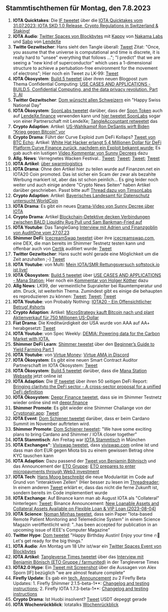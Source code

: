 ## Stammtischthemen für Montag, den 7.8.2023

1. **IOTA Quicktakes**: Die [IF tweetet]() über die [IOTA Quicktakes vom 31.07.2023: IOTA SKD 1.0 Release, Crypto Regulations in Switzerland & Staking!](https://www.youtube.com/watch?v=WYA7KNjS5zc)
2. **IOTA Audio**: [Twitter Spaces von Blockbytes](https://twitter.com/blockbytescom/status/1685688238650863616?s=20) mit [Kappy](https://twitter.com/Rob_Daykin) von [Nakama Labs](https://twitter.com/Nakama_Labs) und [Sabo](https://twitter.com/Sabo_LX) von [LendeXe](https://twitter.com/LendeXeFinance)
3. **Twitte Gezwitscher**: Hans sieht den Tangle überall: [Tweet](https://twitter.com/hus_qy/status/1686174914871476224?s=20) Zitat: "Once, you assume that the universe is computational and time is discrete, it is really hard to "unsee" everything that follows ..."; "I predict" that we are seeing a "new kind of superconductor"  which uses a 1-dimensional structure to achieve a pertubation-free environment for the movement of electrons"; Hier noch ein Tweet zu LK-99: [Tweet](https://twitter.com/Andercot/status/1686215574177841152?s=20)
4. **IOTA Ökosystem**: [Build.5 tweetet](https://twitter.com/build5tech/status/1686264605298098176?s=20) über ihren neuen Blogpost zum Thema Confidential Computing: [USE CASES AND APPLICATIONS - BUILD.5, Confidential Computing, and the data privacy revolution. Part 3: AI](https://build5.com/blog/cc-ai/)
5. **Twitter Gezwitscher**: [Dom wünscht allen Schweizern](https://twitter.com/DomSchiener/status/1686308332817018880?s=20) ein "Happy Swiss National Day"
6. **IOTA Ökosystem**: [SoonLabs tweetet](https://twitter.com/soon_labs/status/1686245881140686848?s=20) darüber, dass der [Soon Token](https://coinmarketcap.com/de/currencies/soonaverse/) auch auf [LendeXe.finance](https://lendexe.fi/) verwenden kann und [hier tweetet SoonLabs](https://twitter.com/soon_labs/status/1686293954151559168?s=20) sogar von einer Partnerschaft mit LendeXe; [TangleAccountant retweetet](https://twitter.com/TangleAcctant/status/1686358685855944704?s=20) das
7. **Crypto Adaption**: Artikel: [US-Wahlkampf Ron DeSantis wirft Biden “Krieg gegen Bitcoin” vor ](https://www.btc-echo.de/schlagzeilen/ron-desantis-wirft-biden-krieg-gegen-bitcoin-vor-168916/)
8. **Crypto Drama**: Führt der Curve Exploid zum DeFi Kollaps? [Tweet von BTC Echo](https://twitter.com/btcecho/status/1686054612984352768?s=20); Artikel: [White Hat Hacker erlangt 5,4 Millionen Dollar für DeFi Platform Curve Finance zurück, nachdem ein Exploit bekannt wurde](https://de.cryptonews.com/news/white-hat-hacker-erlangt-54-millionen-dollar-fur-defi-platform-curve-finance-zuruck.htm); Es gab auch ein lustigen [Video Kommentar von Sunny Decrees](https://twitter.com/Pleb_Style/status/1686333360916803585?s=20) dazu
9. **Allg. News**: Verregnetes Wacken Festival.. [Tweet](https://twitter.com/DerCasus/status/1686083837451784193?s=20); [Tweet](https://twitter.com/dokape/status/1686665160121839616?s=20); [Tweet](https://twitter.com/DennisKBerlin/status/1687116776507858945?s=20); [Tweet](https://twitter.com/Golemiker/status/1686984865500012544?s=20)
10. **IOTA Artikel**: [über swarmlogistics](https://eustartup.news/startup-showcase-swarm-logistics-revolutionizing-fleet-control-systems/)
11. **IOTA Drama**: Ohne den Artikel hier zu teilen wurde auf Finanzen.net ein IOTA20 Coin promoted. Das ist sicher ein Scam der zwar als bezahlte Werbung markiert ist, aber das ist schon peinlich... Es ging leider noch weiter und auch einige andere "Crypto News Seiten" haben Artikel darüber geschrieben. Passt bitte auf! [Thread dazu von TimsonLabs](https://twitter.com/TimsonLabs/status/1686496744467468288?s=20)
12. **Crypto Adaption**: Artikel: [Bayerisches Landesamt für Datenschutz untersucht WorldCoin](https://de.beincrypto.com/bayerisches-landesamt-fuer-datenschutz-untersucht-worldcoin/?utm_source=twitter&utm_medium=social)
13. **IOTA Drama**: Es gibt ein neues [Drama-Video von Sunny Decree über IOTA](https://www.youtube.com/live/6ep4HHDYdiA?feature=share&t=3346) 
14. **Crypto Drama**: Artikel [Blockchain-Detektive decken Verbindungen zwischen BALD Liquidity Rug Pull und Sam Bankman-Fried auf](https://www.crypto-news-flash.com/de/blockchain-sleuths-uncover-links-between-bald-liquidity-rug-pull-and-sam-bankman-fried/?feed_id=22045&_unique_id=64c8c86527a75)
15. **IOTA Youtube**: Das TangleGang [Interview mit Adrien und Finanzgoblin von AuditOne vom 27.07.23](https://www.youtube.com/watch?v=vIqRnzd5DTs)
16. **Shimmer DeFi**: [IcecreamSwap tweetet](https://twitter.com/icecream_swap/status/1686354183539019776?s=20) über ihre [icecreamswap.com](https://icecreamswap.com/), eine DEX, die man bereits im Shimmer Testnetz testen kann und offenbar auch von [Certik](https://twitter.com/CertiK) auditiert wurde: [Tweet](https://twitter.com/icecream_swap/status/1686625732556959744?s=20)
17. **Twitter Gezwitscher**: Hans sucht wohl gerade eine Möglichkeit um die Zeit anzuhalten ;-) [Tweet](https://twitter.com/hus_qy/status/1686362826497990662?s=20)
18. **IOTA Youtube**: von Multi: [Mein IOTA/SMR Rettungsversuch softstock.io ist live!](https://youtu.be/pHBCRNEuuFw)
19. **IOTA Ökosystem**: [Build.5 tweetet](https://twitter.com/build5tech/status/1686643888763932673?s=20) über [USE CASES AND APPLICATIONS - Mana Station](https://build5.com/blog/mana/); Hier noch ein [Kommentar von Holger Köther](https://twitter.com/HolgerKoether/status/1686646953935839232?s=20) dazu
20. **Allg News**: LK99, der vermeintliche Supraleiter bei Raumtemperatur und atm. Druck, ist weiterhin Thema. Zumindest gibt es einige die behaupten es reproduzieren zu können: [Tweet](https://twitter.com/nimorotem/status/1686483337978970112?s=20); [Tweet](https://twitter.com/lere0_0/status/1686363900651151360?s=20); [Tweet](https://twitter.com/Dentist_Wong/status/1688216121676349440?s=20)
21. **IOTA Youtube**: von Probably Nothing: [IOTA20 - Ein Offensichtlicher Betrug! #shorts](https://www.youtube.com/watch?v=K_xyGUYWJ48)
22. **Crypto Adaption**: Artikel: [MicroStrategy kauft Bitcoin nach und plant Aktienverkauf für 750 Millionen US-Dollar](https://www.blocktrainer.de/microstrategy-kauft-bitcoin-und-plant-aktienverkauf-fuer-750-millionen-usd/)
23. **Fiat Drama**: Die Kreditwürdigkeit der USA wurde von AAA auf AA+ herabgesetzt: [Tweet](https://twitter.com/ASvanevik/status/1686666888338980864?s=20)
24. **IOTA Youtube**: von Spec Weekly: [DEMIA: Powering data for the Carbon Market with IOTA.](https://www.youtube.com/watch?v=oZiMr6BBldI)
25. **Shimmer DeFi Learn**: [Shimmer tweetet](https://twitter.com/shimmernet/status/1686728968643194880?s=20) über den [Beginner’s Guide to Yield Farming Part 1](https://blog.shimmer.network/beginners-guide-yield-farming-part-1/)
26. **IOTA Youtube**: von [Virtue Money](https://twitter.com/Virtue_Money): [Virtue AMA in Discord](https://www.youtube.com/watch?v=mEguZu0lJYs)
27. **IOTA Ökosystem**: Es gibt eine neuen Smart Contract Auditor Partnerschaft im IOTA Ökosystem: [Tweet](https://twitter.com/marcobesier/status/1687004929045467136?s=20)
28. **IOTA Ökosystem**: [Build.5 tweetet](https://twitter.com/build5tech/status/1687014827364143104?s=20) darüber, dass die [Mana Station Webseite](https://build5.com/mana/) jetzt online ist
29. **IOTA Adaption**: Die [IF tweetet](https://twitter.com/iota/status/1687085920997056513?s=20) über ihren 50 seitigen DeFi Report: [Bringing clarityto the DeFi sector - A cross-sector proposal for a unified DeFi definition](https://files.iota.org/comms/Bringing_clarity_to_the_DeFi_sector.pdf)
30. **IOTA Ökosystem**: [Deepr Finance tweetet](https://twitter.com/DeeprFinance/status/1687095153478299648?s=20), dass sie im Shimmer Testnetz wieder online sind mit [deepr.finance](https://deepr.finance/)
31. **Shimmer Promote**: Es gibt wieder eine Shimmer Challange von der [Cryptonair.app](https://cryptonaire.app/): [Tweet](https://twitter.com/cryptochefs_io/status/1687418110163197952?s=20)
32. **IOTA Event**: [Dom Schiener tweetet](https://twitter.com/DomSchiener/status/1687384019787280384?s=20) darüber, dass er beim Cardano Summit im November auftrteten wird.
33. **Shimmer Promote**: [Dom Schiener tweetet](https://twitter.com/DomSchiener/status/1687388726106664960?s=20): "We have some exciting plans to bring Cardano and Shimmer / IOTA closer together"
34. **IOTA Stammtisch**: Am Freitag war [IOTA Stammtisch](https://www.meetup.com/iota-muc/events/294828472) in München
35. **IOTA Exchanges"**: [Viviswap tweetet](https://twitter.com/viviswapcom/status/1687107693797142528?s=20), dass [viviswap.com](https://viviswap.com/) online ist und dass man dort EUR gegen Miota bis zu einem gewissen Betrag ohne KYC tauschen kann
36. **IOTA Adaption**: Dazu passend der [Tweet von Benjamin Böhnisch](https://twitter.com/BenBoenisch/status/1687477221223464960?s=20) und das Announcement der [ETO Gruppe](https://twitter.com/EtoGruppe): [ETO prepares to enter micropayments through Web3 investment](https://www.etogruppe.com/en/news/eto-news/eto-prepares-to-enter-micropayments-through-web3-investment.html)
37. **IOTA Tech**: [Hans Moog beschreibt](https://twitter.com/hus_qy/status/1687453112846454784?s=20) die neue Modularität im Code auf Grund von "interaktiven Zellen" (Hier besser zu lesen im [Threadreader](https://threadreaderapp.com/thread/1687453112846454784.html); In einem anderen [Tweet](https://twitter.com/hus_qy/status/1687860987565625344?s=20) erklärt er, dass das nicht die ferne Zukunft ist, sondern bereits im Code implementiert wurde
38. **IOTA Exchange**: Auf Binance kann man ab August IOTA als "Collateral" hinterlegen: [Tweet](https://twitter.com/kowei1995/status/1688444842127564800?s=20); Binance Announcement: [New Loanable Assets and Collateral Assets Available on Flexible Loan & VIP Loan (2023-08-04)](https://www.binance.com/en/support/announcement/new-loanable-assets-and-collateral-assets-available-on-flexible-loan-vip-loan-2023-08-04-9c8303191b1a4a6bbd7458b3e4ff668d)
39. **IOTA Science**: [Noman Minhas tweetet](https://twitter.com/hack0grammer/status/1688110164979679232?s=20), dass sein Paper "Iota-based Remote Patient Monitoring and Telemedicine System" in einem Science Magazin veröffentlicht wird: "..has been accepted for publication in an upcoming issue of IEEE's Computer Magazine"
40. **Twitter Hype**: [Dom tweetet](https://twitter.com/DomSchiener/status/1688133147332882432?s=20) "Happy Birthday Austin! Enjoy your time 🔥💪 Let's get ready for the big things."
41. **IOTA Audio**: Am Montag um 18 Uhr ist/war ein [Twitter Spaces Event von Blockbytes](https://twitter.com/blockbytescom/status/1688212224634990594?s=20)
42. **IOTA Artikel**: [Tangleverse Times tweetet](https://twitter.com/TangleverseWeb/status/1688162980326739968?s=20) über das [Interview mit Benjamin Bönisch (ETO Gruppe / farmunited)](https://www.times.tangleverse.io/benjamin-bonisch/) in der Tangleverse Times
43. **IOTA2.0 Hype**: Ein [Tweet mit Screenshot](https://twitter.com/Vrom14286662/status/1687843080374771712?s=20) über die Aussagen von Alex Sporn [IF] bezüglich "we are almost feature complete"
44. **Firefly Update**: Es gab ein [tech. Announcement](https://discord.com/channels/397872799483428865/800810467928309790/1137003153909362830) zu 2 Firefly Beta Updates: 1. Firefly Shimmer 2.1.5-beta-1**: [Changelog and testing instructions](https://discord.com/channels/397872799483428865/998627792717627443/1136681022851911782); 2. Firefly IOTA 1.7.3-beta-1**: [Changelog and testing instructions](https://discord.com/channels/397872799483428865/998627792717627443/1136671400799780864)
45. **Crypto Drama**: Ist Huobi insolvent? [Tweet](https://twitter.com/adamscochran/status/1687959096316542976?s=20) USDT depeggt gerade
46. **IOTA Wochenrückblick**: Iotatalks [Wochenrückblick](https://www.iota-talk.com/index.php?article/312-wochenr%C3%BCckblick-vom-30-juli-bis-5-august-2023/)
